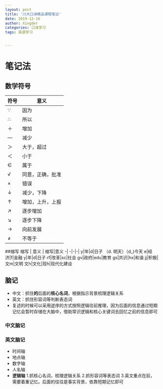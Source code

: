 ```yaml
---
layout: post
title: '川大口译精品课程笔记'
date: 2019-12-16
author: Xingder
categories: 口译学习
tags: 英语学习


---
```

# 笔记法
## 数学符号
| 符号  | 意义 |
|------------- | -------------|
|∵ | 因为|
|∴ | 所以
|＋|增加
|—|减少
|＞|大于，超过
|＜|小于
|∈|属于
|√|同意，正确，批准
|×|错误
|↓|减少，下降
|↑|增加，上升，上报
|↗|逐步增加
|↘|逐步下降
|→|向前发展
|≠|不等于|
##缩写
缩写 | 意义   | 缩写|意义
-| -|-|-|
y|年|d|日子 （d. 明天）（d_)今天
e|经济|f|金融
y|年|d|日子
rf|改革|sc|社会
gv|政府|edu|教育
gs|共识|hx|和谐
jj|积极|文m|文明
文h|文化|现h|现代化建设
## 脑记
- 中文：抓住**的**后面的**核心名词**，根据指示背景梳理逻辑关系
- 英文：抓住形容词等判断表态词
- 复述的时候可以采用逆序的方式按照逻辑往前推理，因为后面的信息通过短期记忆会暂时存储在大脑中，借助常识逻辑和核心关键词去回忆之前的信息即可
### 中文脑记
### 英文脑记
- 时间轴
- 地点轴
- 数字轴
- 人名轴
- **逻辑轴**
1.抓核心名词，梳理逻辑关系
2.抓形容词等表态词
3.英文重点在前，需要着重记忆。后面的往往是事实背景，依靠短期记忆即可